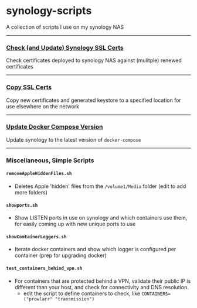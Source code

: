 # synology-scripts
A collection of scripts I use on my synology NAS

---

### [Check (and Update) Synology SSL Certs](./check_certs.md)

Check certificates deployed to synology NAS against (mulitple) renewed certificates

---

### [Copy SSL Certs](./copy_SSL_certs.md)

Copy new certificates and generated keystore to a specified location for use elsewhere on the network

---

### [Update Docker Compose Version](./update_docker_compose.md)

Update synology to the latest version of `docker-compose`

--- 

### Miscellaneous, Simple Scripts

#### `removeAppleHiddenFiles.sh` 
- Deletes Apple 'hidden' files from the `/volume1/Media` folder (edit to add more folders)

#### `showports.sh` 
- Show LISTEN ports in use on synology and which containers use them, for easily coming up with new unique ports to use

#### `showComtainerLoggers.sh` 
- Iterate docker containers and show which logger is configured per container (prep for upgrading docker)

#### `test_containers_behind_vpn.sh` 
- For containers that are protected behind a VPN, validate their public IP is different than your host, and check for connectivity and DNS resolution.
  - edit the script to define containers to check, like `CONTAINERS=("prowlarr" "transmission")` 



